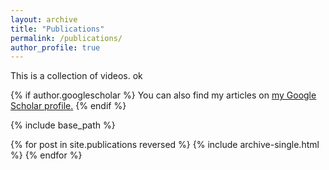 ```yaml
---
layout: archive
title: "Publications"
permalink: /publications/
author_profile: true
---
```


This is a collection of videos. ok


{% if author.googlescholar %}
  You can also find my articles on <u><a href="{{author.googlescholar}}">my Google Scholar profile</a>.</u>
{% endif %}

{% include base_path %}

{% for post in site.publications reversed %}
  {% include archive-single.html %}
{% endfor %}
